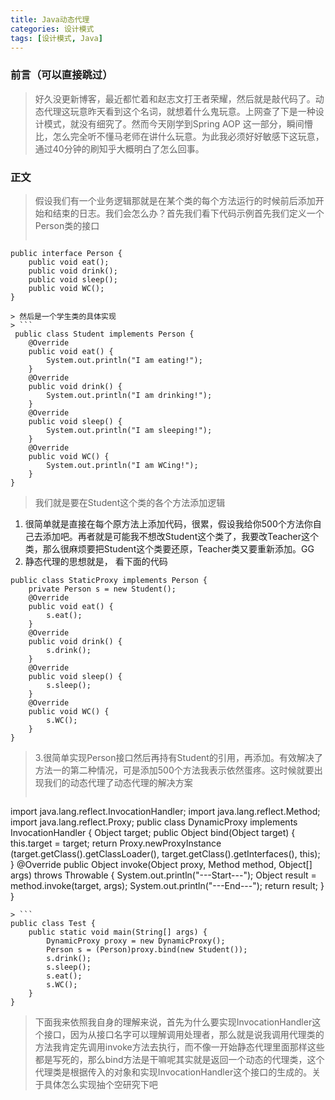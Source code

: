 ```yaml
---
title: Java动态代理
categories: 设计模式
tags: [设计模式, Java]
---
```

### 前言（可以直接跳过）
> 好久没更新博客，最近都忙着和赵志文打王者荣耀，然后就是敲代码了。动态代理这玩意昨天看到这个名词，就想着什么鬼玩意。上网查了下是一种设计模式，就没有细究了。然而今天刚学到Spring AOP 这一部分，瞬间懵比，怎么完全听不懂马老师在讲什么玩意。为此我必须好好敏感下这玩意，通过40分钟的刷知乎大概明白了怎么回事。

### 正文
> 假设我们有一个业务逻辑那就是在某个类的每个方法运行的时候前后添加开始和结束的日志。我们会怎么办？首先我们看下代码示例首先我们定义一个Person类的接口
> ```  
	public interface Person {
        public void eat();
        public void drink();
        public void sleep();
        public void WC();
    }
```
> 然后是一个学生类的具体实现
> ``` 
 public class Student implements Person {
	@Override
	public void eat() {
		System.out.println("I am eating!");
	}
	@Override
	public void drink() {
		System.out.println("I am drinking!");
	}
	@Override
	public void sleep() {
		System.out.println("I am sleeping!");
	}
	@Override
	public void WC() {
		System.out.println("I am WCing!");
	}
}
```
> 我们就是要在Student这个类的各个方法添加逻辑
1. 很简单就是直接在每个原方法上添加代码，很累，假设我给你500个方法你自己去添加吧。再者就是可能我不想改Student这个类了，我要改Teacher这个类，那么很麻烦要把Student这个类要还原，Teacher类又要重新添加。GG
2. 静态代理的思想就是， 看下面的代码
```
public class StaticProxy implements Person {
	private Person s = new Student();
	@Override
	public void eat() {
		s.eat();
	}
	@Override
	public void drink() {
		s.drink();
	}
	@Override
	public void sleep() {
		s.sleep();
	}
	@Override
	public void WC() {
		s.WC();
	}
}
```
>3.很简单实现Person接口然后再持有Student的引用，再添加。有效解决了方法一的第二种情况，可是添加500个方法我表示依然蛋疼。这时候就要出现我们的动态代理了动态代理的解决方案
> ``` 
import java.lang.reflect.InvocationHandler;
import java.lang.reflect.Method;
import java.lang.reflect.Proxy;
public class DynamicProxy implements InvocationHandler {
	Object target;
	public Object bind(Object target) {
		this.target = target;
		return Proxy.newProxyInstance
        (target.getClass().getClassLoader(), 
        target.getClass().getInterfaces(), this);
	}
	@Override
	public Object invoke(Object proxy, Method method, Object[] args) throws Throwable {
		System.out.println("---Start---");
		Object result = method.invoke(target, args);
		System.out.println("---End---");
		return result;
	}
}
```
> ```
public class Test {
	public static void main(String[] args) {
		DynamicProxy proxy = new DynamicProxy();
		Person s = (Person)proxy.bind(new Student());
		s.drink();
		s.sleep();
		s.eat();
		s.WC();
	}
} 
 ```
> 下面我来依照我自身的理解来说，首先为什么要实现InvocationHandler这个接口，因为从接口名字可以理解调用处理者，那么就是说我调用代理类的方法我肯定先调用invoke方法去执行，而不像一开始静态代理里面那样这些都是写死的，那么bind方法是干嘛呢其实就是返回一个动态的代理类，这个代理类是根据传入的对象和实现InvocationHandler这个接口的生成的。关于具体怎么实现抽个空研究下吧